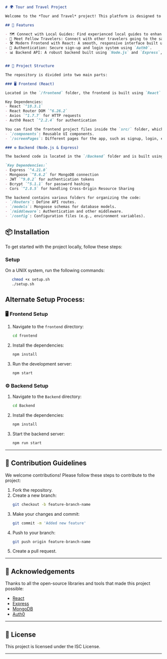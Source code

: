 ```markdown
# 🌍 Tour and Travel Project

Welcome to the *Tour and Travel* project! This platform is designed to help tourists seamlessly connect with local guides and fellow travelers to enrich their travel experience. Our goal is to create a user-friendly and engaging interface that fosters meaningful connections between tourists and locals.

## 🚀 Features

- 🗺️ Connect with Local Guides: Find experienced local guides to enhance your travel experience.
- 🤝 Meet Fellow Travelers: Connect with other travelers going to the same destinations.
- 🛠️ Modern Frontend with React: A smooth, responsive interface built using React.
- 🔐 Authentication: Secure sign-up and login system using `Auth0`.
- 📊 Backend API: A robust backend built using `Node.js` and `Express`, connected to `MongoDB` for data persistence.


## 📂 Project Structure

The repository is divided into two main parts:

### 🖥️ Frontend (React)

Located in the `/frontend` folder, the frontend is built using `React` and `React Router` for client-side routing.

Key Dependencies:
- React `^18.3.1`
- React Router DOM `^6.26.2`
- Axios `^1.7.7` for HTTP requests
- Auth0 React `^2.2.4` for authentication

You can find the frontend project files inside the `src/` folder, which is structured as follows:
- `/components`: Reusable UI components.
- `/screenPages`: Different pages for the app, such as signup, login, etc.

### ⚙️ Backend (Node.js & Express)

The backend code is located in the `/Backend` folder and is built using `Node.js` with `Express` to manage the API endpoints.

`Key Dependencies:`
- Express `^4.21.0`
- Mongoose `^8.6.2` for MongoDB connection
- JWT `^9.0.2` for authentication tokens
- Bcrypt `^5.1.1` for password hashing
- Cors `^2.8.5` for handling Cross-Origin Resource Sharing

The backend contains various folders for organizing the code:
- `/Routers`: Define API routes.
- `/models`: Mongoose schemas for database models.
- `/middleware`: Authentication and other middleware.
- `/config`: Configuration files (e.g., environment variables).
```
## 📦 Installation

To get started with the project locally, follow these steps:

### Setup

On a UNIX system, run the following commands:

```bash
   chmod +x setup.sh
   ./setup.sh
```

## Alternate Setup Process:

### 🖥️ Frontend Setup
1. Navigate to the `frontend` directory:
   ```bash
   cd frontend
   ```
2. Install the dependencies:
   ```bash
   npm install
   ```
3. Run the development server:
   ```bash
   npm start
   ```

### ⚙️ Backend Setup
1. Navigate to the `Backend` directory:
   ```bash
   cd Backend
   ```
2. Install the dependencies:
   ```bash
   npm install
   ```
3. Start the backend server:
   ```bash
   npm run start
   ```

---

## 🚧 Contribution Guidelines

We welcome contributions! Please follow these steps to contribute to the project:

1. Fork the repository.
2. Create a new branch:
   ```bash
   git checkout -b feature-branch-name
   ```
3. Make your changes and commit:
   ```bash
   git commit -m 'Added new feature'
   ```
4. Push to your branch:
   ```bash
   git push origin feature-branch-name
   ```
5. Create a pull request.

---

## 🤝 Acknowledgements

Thanks to all the open-source libraries and tools that made this project possible:

- [React](https://reactjs.org/)
- [Express](https://expressjs.com/)
- [MongoDB](https://www.mongodb.com/)
- [Auth0](https://auth0.com/)

---

## 📄 License

This project is licensed under the ISC License.

---

